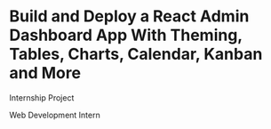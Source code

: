 
# Build and Deploy a React Admin Dashboard App With Theming, Tables, Charts, Calendar, Kanban and More


Internship Project 

Web Development Intern 







